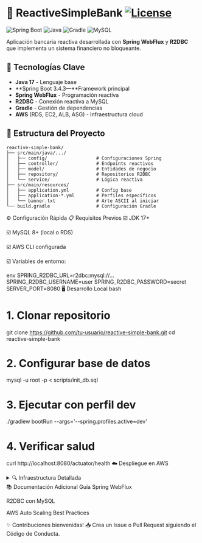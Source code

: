 # 🏦 ReactiveSimpleBank [![License](https://img.shields.io/badge/License-Apache_2.0-blue.svg)](https://opensource.org/licenses/Apache-2.0)

![Spring Boot](https://img.shields.io/badge/Spring_Boot-3.4.3-green.svg)
![Java](https://img.shields.io/badge/Java-17-red.svg)
![Gradle](https://img.shields.io/badge/Gradle-8.4-blue.svg)
![MySQL](https://img.shields.io/badge/MySQL-8.0-orange.svg)

Aplicación bancaria reactiva desarrollada con **Spring WebFlux** y **R2DBC** que implementa un sistema financiero no bloqueante.

## 🚀 Tecnologías Clave
- **Java 17** - Lenguaje base
- **Spring Boot 3.4.3—**Framework principal
- **Spring WebFlux** - Programación reactiva
- **R2DBC** - Conexión reactiva a MySQL
- **Gradle** - Gestión de dependencias
- **AWS** (RDS, EC2, ALB, ASG) - Infraestructura cloud

## 📂 Estructura del Proyecto
```tree
reactive-simple-bank/
├── src/main/java/.../           
│   ├── config/                  # Configuraciones Spring
│   ├── controller/              # Endpoints reactivos
│   ├── model/                   # Entidades de negocio
│   ├── repository/              # Repositorios R2DBC
│   └── service/                 # Lógica reactiva
├── src/main/resources/
│   ├── application.yml          # Config base
│   ├── application-*.yml        # Perfiles específicos
│   └── banner.txt               # Arte ASCII al iniciar
└── build.gradle                 # Configuración Gradle

```
⚙️ Configuración Rápida
📋 Requisitos Previos
☑️ JDK 17+

☑️ MySQL 8+ (local o RDS)

☑️ AWS CLI configurada

☑️ Variables de entorno:

env
SPRING_R2DBC_URL=r2dbc:mysql://...
SPRING_R2DBC_USERNAME=user
SPRING_R2DBC_PASSWORD=secret
SERVER_PORT=8080
🖥️ Desarrollo Local
bash
# 1. Clonar repositorio
git clone https://github.com/tu-usuario/reactive-simple-bank.git
cd reactive-simple-bank

# 2. Configurar base de datos
mysql -u root -p < scripts/init_db.sql

# 3. Ejecutar con perfil dev
./gradlew bootRun --args='--spring.profiles.active=dev'

# 4. Verificar salud
curl http://localhost:8080/actuator/health
☁️ Despliegue en AWS
<details> <summary>🔍 Infraestructura Detallada</summary>
1. 🗄️ Base de Datos (RDS MySQL)
Tipo: Instancia t3.micro

Red: Subredes privadas

Seguridad: SG solo permite 3306 desde EC2

2. 🔐 IAM & SSM
yaml
Roles:
  - EC2-S3-Read: Acceso a bucket de artifacts
  - ReactiveBank-Role: Lectura de SSM Parameters

SSM Parameters:
  - /bank/prod/rds-url
  - /bank/prod/rds-user
  - /bank/prod/rds-password
3. 📦 Artefactos (S3)
bash
# Build y subida a S3
./gradlew clean bootJar
aws s3 cp build/libs/*.jar s3://reactive-simple-bank-artifacts/jars/
4. 🖥️ Configuración EC2
bash
#!/bin/bash
# User Data para EC2
yum install -y java-17-amazon-corretto docker
systemctl start docker

aws s3 cp s3://reactive-simple-bank-artifacts/jars/reactive-simple-bank.jar /app/
java -jar /app/reactive-simple-bank.jar --spring.profiles.active=prod
5. ⚖️ Load Balancer (ALB)
Tipo: Application Load Balancer

Listeners: HTTP:80 → TG:8080

Health Check: /actuator/health

Security Groups:

ALB: Permite 80 desde 0.0.0.0/0

Instancias: Permite 8080 desde ALB

6. 📈 Auto Scaling Group
yaml
Capacity:
  Min: 1
  Desired: 2
  Max: 4

Scaling Policies:
  - CPU > 70% por 5min → +1 instancia
  - CPU < 30% por 15min → -1 instancia
</details>
📚 Documentación Adicional
Guía Spring WebFlux

R2DBC con MySQL

AWS Auto Scaling Best Practices

✨ Contribuciones bienvenidas!
📥 Crea un Issue o Pull Request siguiendo el Código de Conducta.
